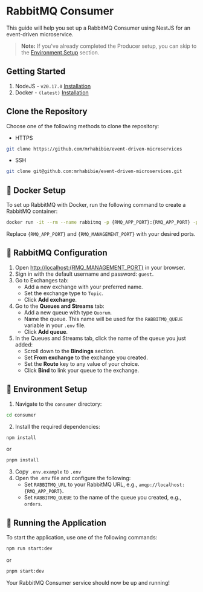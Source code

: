 # RabbitMQ Consumer

This guide will help you set up a RabbitMQ Consumer using NestJS for an event-driven microservice.

> **Note:** If you've already completed the Producer setup, you can skip to the [Environment Setup](#-environment-setup) section.

## Getting Started

1. NodeJS - `v20.17.0` [Installation](https://nodejs.org/en/download/package-manager)
2. Docker - `(latest)` [Installation](https://docs.docker.com/engine/install/)

## Clone the Repository

Choose one of the following methods to clone the repository:

- HTTPS

```bash
git clone https://github.com/mrhabibie/event-driven-microservices
```

- SSH

```bash
git clone git@github.com:mrhabibie/event-driven-microservices.git
```

## 🐳 Docker Setup

To set up RabbitMQ with Docker, run the following command to create a RabbitMQ container:

```bash
docker run -it --rm --name rabbitmq -p {RMQ_APP_PORT}:{RMQ_APP_PORT} -p {RMQ_MANAGEMENT_PORT}:{RMQ_MANAGEMENT_PORT} rabbitmq:4.0-management
```

Replace `{RMQ_APP_PORT}` and `{RMQ_MANAGEMENT_PORT}` with your desired ports.

## 🐇 RabbitMQ Configuration

1. Open [http://localhost:{RMQ_MANAGEMENT_PORT}](http://localhost:{RMQ_MANAGEMENT_PORT}) in your browser.
2. Sign in with the default username and password: `guest`.
3. Go to Exchanges tab:
   - Add a new exchange with your preferred name.
   - Set the exchange type to `Topic`.
   - Click **Add exchange**.
4. Go to the **Queues and Streams** tab:
   - Add a new queue with type `Quorum`.
   - Name the queue. This name will be used for the `RABBITMQ_QUEUE` variable in your `.env` file.
   - Click **Add queue**.
5. In the Queues and Streams tab, click the name of the queue you just added:
   - Scroll down to the **Bindings** section.
   - Set **From exchange** to the exchange you created.
   - Set the **Route** key to any value of your choice.
   - Click **Bind** to link your queue to the exchange.

## 📝 Environment Setup

1. Navigate to the `consumer` directory:

```bash
cd consumer
```

2. Install the required dependencies:

```bash
npm install
```

or

```bash
pnpm install
```

3. Copy `.env.example` to `.env`
4. Open the .env file and configure the following:
   - Set `RABBITMQ_URL` to your RabbitMQ URL, e.g., `amqp://localhost:{RMQ_APP_PORT}`.
   - Set `RABBITMQ_QUEUE` to the name of the queue you created, e.g., `orders`.

## 🚀 Running the Application

To start the application, use one of the following commands:

```bash
npm run start:dev
```

or

```bash
pnpm start:dev
```

Your RabbitMQ Consumer service should now be up and running!
